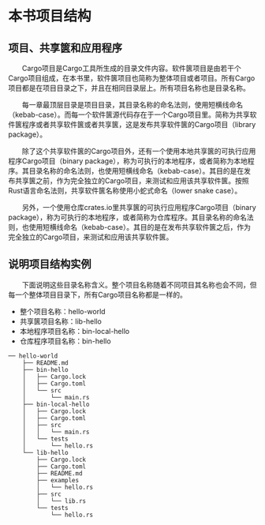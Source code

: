 # 本书项目结构

## 项目、共享篋和应用程序

　　Cargo项目是Cargo工具所生成的目录文件内容。软件篋项目是由若干个Cargo项目组成，在本书里，软件篋项目也简称为整体项目或者项目。所有Cargo项目都是在项目目录之下，并且在相同目录层上。所有项目名称也是目录名称。

　　每一章最顶层目录是项目目录，其目录名称的命名法则，使用短横线命名（kebab-case）。而每一个软件篋源代码存在于一个Cargo项目里。简称为共享软件篋程序或者共享软件篋或者共享篋，这是发布共享软件篋的Cargo项目（library package）。

　　除了这个共享软件篋的Cargo项目外，还有一个使用本地共享篋的可执行应用程序Cargo项目（binary package），称为可执行的本地程序，或者简称为本地程序。其目录名称的命名法则，也使用短横线命名（kebab-case）。其目的是在发布共享篋之前，作为完全独立的Cargo项目，来测试和应用该共享软件篋。按照Rust语言命名法则，共享软件篋名称使用小蛇式命名（lower snake case）。

　　另外，一个使用仓库crates.io里共享篋的可执行应用程序Cargo项目（binary package），称为可执行的本地程序，或者简称为仓库程序。其目录名称的命名法则，也使用短横线命名（kebab-case）。其目的是在发布共享软件篋之后，作为完全独立的Cargo项目，来测试和应用该共享软件篋。

## 说明项目结构实例

　　下面说明这些目录名称含义。整个项目名称随着不同项目其名称也会不同，但每一个整体项目目录下，所有Cargo项目名称都是一样的。

- 整个项目名称：hello-world
- 共享篋项目名称：lib-hello
- 本地程序项目名称：bin-local-hello
- 仓库程序项目名称：bin-hello

```
── hello-world
    ├── README.md
    ├── bin-hello
    │   ├── Cargo.lock
    │   ├── Cargo.toml
    │   └── src
    │       └── main.rs
    ├── bin-local-hello
    │   ├── Cargo.lock
    │   ├── Cargo.toml
    │   ├── src
    │   │   └── main.rs
    │   └── tests
    │       └── hello.rs
    └── lib-hello
        ├── Cargo.lock
        ├── Cargo.toml
        ├── README.md
        ├── examples
        │   └── hello.rs
        ├── src
        │   └── lib.rs
        └── tests
            └── hello.rs
```

